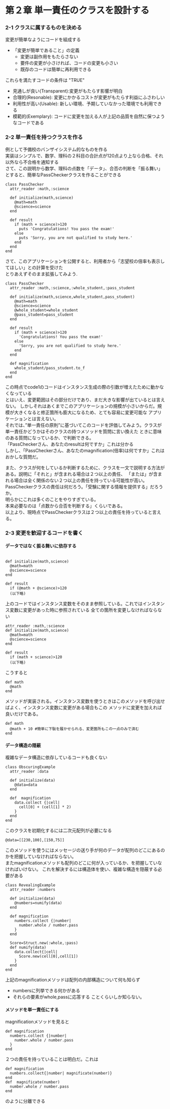 # 第２章 単一責任のクラスを設計する

### 2-1 クラスに属するものを決める  
変更が簡単なようにコードを組成する  

- 「変更が簡単であること」の定義
  - 変更は副作用をもたらさない
  - 要件の変更が小さければ、コードの変更も小さい
  - 既存のコードは簡単に再利用できる

これらを満たすコードの条件は "TRUE"  
- 見通しが良い(Transparent):変更がもたらす影響が明白
- 合理的(Resonable): 変更にかかるコストが変更がもたらす利益にふさわしい
- 利用性が高い(Usable): 新しい環境、予期していなかった環境でも利用できる
- 模範的(Exemplary): コードに変更を加える人が上記の品質を自然に保つようなコードである  

### 2-2 単一責任を持つクラスを作る

例として予備校のバンザイシステム的なものを作る  
実装はシンプルで、数学、理科の２科目の合計点が120点より上なら合格、それ以外なら不合格を通知する  
さて、この説明から数学、理科の点数を「データ」、合否の判断を「振る舞い」とすると、簡単なPassCheckerクラスを作ることができる
~~~
class PassChecker
  attr_reader :math,:science

  def initialize(math,science)
    @math=math
    @science=science
  end

  def result
    if (math + science)>120
      puts 'Congratulations! You pass the exam!'
    else
      puts 'Sorry, you are not qualified to study here.'
    end
  end
end
~~~

さて、このアプリケーションを公開すると、利用者から「志望校の倍率も表示してほしい」との計算を受けた  
とりあえずそのまま拡張してみよう.
~~~
class PassChecker
  attr_reader :math,:science,:whole_student,:pass_student

  def initialize(math,science,whole_student,pass_student)
    @math=math
    @science=science
    @whole_student=whole_student
    @pass_student=pass_student
  end

  def result
    if (math + science)>120
      'Congratulations! You pass the exam!'
    else
      'Sorry, you are not qualified to study here.'
    end
  end

  def magnification
    whole_student/pass_student.to_f
  end
end
~~~

この時点でcode1のコードはインスタンス生成の際の引数が増えたために動かなくなっている  
とはいえ、変更範囲はその部分だけであり、まだ大きな影響が出ているとは言えない。
しかしそれはあくまでこのアプリケーションの規模が小さいからだ。規模が大きくなると修正箇所も膨大になるため、とても容易に変更可能な
アプリケーションとは言えない。  
それでは、”単一責任の原則”に基づいてこのコードを評価してみよう。クラスが単一責任かどうかはそのクラスの持つメソッドを質問に言い換えた
ときに意味のある質問になっているか、で判断できる。  
「PassCheckerさん、あなたのresultは何ですか」これは分かる  
しかし、「PassCheckerさん、あなたのmagnification(倍率)は何ですか」これはおかしな質問だ。  

また、クラスが何をしているか判断するために、クラスを一文で説明する方法がある。説明に「それと」が含まれる場合は２つ以上の責任、
「または」が含まれる場合は全く関係のない２つ以上の責任を持っている可能性が高い。
PassCheckerクラスの責任は何だろう。「受験に関する情報を提供する」だろうか。  
明らかにこれは多くのことをやりすぎている。  
本来必要なのは「点数から合否を判断する」くらいである。  
以上より、現時点でPassCheckerクラスは２つ以上の責任を持っていると言える。


### 2-3 変更を歓迎するコードを書く

#### データではなく振る舞いに依存する  
~~~

def initialize(math,science)
  @math=math
  @science=science
end

def result
  if (@math + @science)>120
  (以下略)
~~~
上のコードではインスタンス変数をそのまま参照している。これではインスタンス変数に変更があった時に参照されている
全ての箇所を変更しなければならない

~~~
attr_reader :math,:science
def initialize(math,science)
  @math=math
  @science=science
end

def result
  if (math + science)>120
  (以下略)
~~~

こうすると

~~~
def math
  @math
end
~~~

メソッドが実装される。インスタンス変数を使うときはこのメソッドを呼び出せばよく、インスタンス変数に変更がある場合もこの
メソッドに変更を加えれば良いだけである。

~~~
def math
  @math + 10 #簡単に下駄を履かせられる、変更箇所もこの一点のみで済む
end
~~~

#### データ構造の隠蔽
複雑なデータ構造に依存しているコードも良くない

~~~
class ObscuringExample
  attr_reader :data

  def initialize(data)
    @data=data
  end

  def  magnification
    data.collect {|cell|
      cell[0] + (cell[1] * 2)
    }
  end
end
~~~

このクラスを初期化するには二次元配列が必要になる
~~~
@data=[[230,100],[150,75]]
~~~

このメソッドを使うにはメッセージの送り手が何のデータが配列のどこにあるのかを把握していなければならない。  
またmagnificationメソッドも配列のどこに何が入っているか、を把握していなければいけない。
これを解決するには構造体を使い、複雑な構造を隠蔽する必要がある
~~~
class RevealingExample
  attr_reader :numbers

  def initialize(data)
    @numbers=numify(data)
  end

  def magnification
    numbers.collect {|number|
      number.whole / number.pass
    }
  end

  Score=Struct.new(:whole,:pass)
  def numify(data)
    data.collect{|cell|
      Score.new(cell[0],cell[1])
    }
  end
end
~~~
上記のmagnificationメソッドは配列の内部構造について何も知らず  
- numbersに列挙できる何かがある
- それらの要素がwhole,passに応答する
ことくらいしか知らない。  

#### メソッドを単一責任にする
magnificationメソッドを見ると
~~~
def magnification
  numbers.collect {|number|
    number.whole / number.pass
  }
end
~~~

２つの責任を持っていることは明白だ。これは
~~~
def magnification
  numbers.collect{|number| magnificate(number)}
end
def  magnificate(number)
  number.whole / number.pass
end
~~~

のように分離できる
